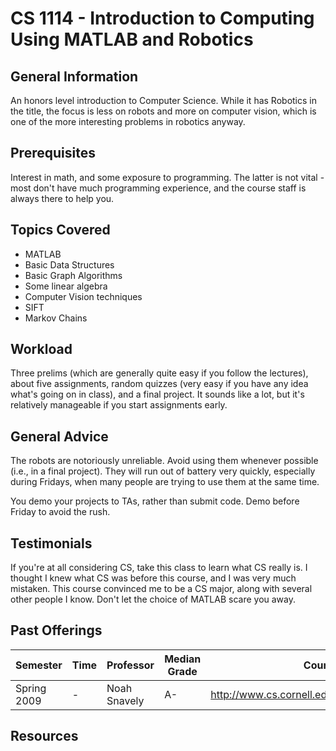 # CS 1114 - Introduction to Computing Using MATLAB and Robotics

## General Information
An honors level introduction to Computer Science. While it has Robotics in the title, the focus is less on robots and more on computer vision, which is one of the more interesting problems in robotics anyway.

## Prerequisites
Interest in math, and some exposure to programming. The latter is not vital - most don't have much programming experience, and the course staff is always there to help you.

## Topics Covered
 - MATLAB
 - Basic Data Structures
 - Basic Graph Algorithms
 - Some linear algebra
 - Computer Vision techniques
 - SIFT
 - Markov Chains

## Workload
Three prelims (which are generally quite easy if you follow the lectures), about five assignments, random quizzes (very easy if you have any idea what's going on in class), and a final project. It sounds like a lot, but it's relatively manageable if you start assignments early.

## General Advice
The robots are notoriously unreliable. Avoid using them whenever possible (i.e., in a final project). They will run out of battery very quickly, especially during Fridays, when many people are trying to use them at the same time.

You demo your projects to TAs, rather than submit code. Demo before Friday to avoid the rush.

## Testimonials
If you're at all considering CS, take this class to learn what CS really is. I thought I knew what CS was before this course, and I was very much mistaken. This course convinced me to be a CS major, along with several other people I know. Don't let the choice of MATLAB scare you away.

## Past Offerings

 | Semester | Time | Professor | Median Grade | Course Page | 
 | --- | --- | --- | --- | --- | 
 | Spring 2009 | - | Noah Snavely | A- | http://www.cs.cornell.edu/courses/cs1114/2009sp/ |

## Resources